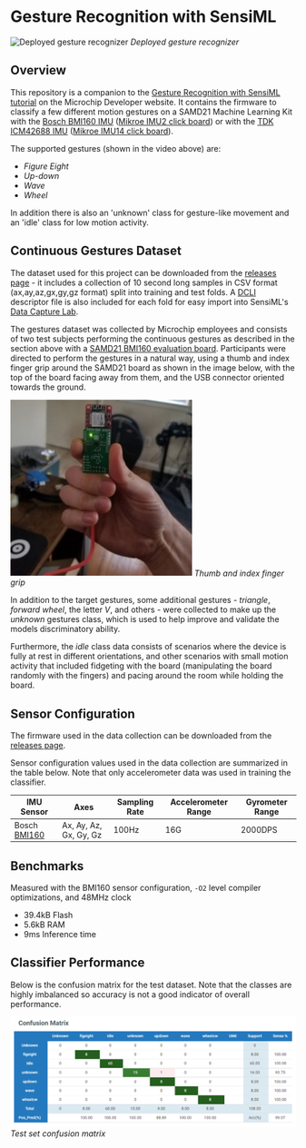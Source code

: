 # Gesture Recognition with SensiML
<img src="assets/gestures-with-terminal.gif" alt="Deployed gesture recognizer" width="320">
<em>Deployed gesture recognizer</em>

## Overview
This repository is a companion to the [Gesture Recognition with SensiML
tutorial](https://microchipdeveloper.com/machine-learning:gesturerecognition-with-sensiml)
on the Microchip Developer website. It contains the firmware to classify a few different motion gestures on a SAMD21 Machine Learning Kit with the [Bosch BMI160
IMU](https://www.microchip.com/developmenttools/ProductDetails/EV45Y33A)
([Mikroe IMU2 click board](https://www.mikroe.com/6dof-imu-2-click)) or with the
[TDK ICM42688
IMU](https://www.microchip.com/DevelopmentTools/ProductDetails/PartNO/EV18H79A)
([Mikroe IMU14 click board](https://www.mikroe.com/6dof-imu-14-click)).

The supported gestures (shown in the video above) are:

- *Figure Eight*
- *Up-down*
- *Wave*
- *Wheel*

In addition there is also an 'unknown' class for gesture-like movement and an 'idle' class for low motion activity.

## Continuous Gestures Dataset

The dataset used for this project can be downloaded from the [releases page](../../releases) - it includes a collection of 10 second long samples in CSV format (ax,ay,az,gx,gy,gz format) split into training and test folds. A [DCLI](https://sensiml.com/documentation/data-capture-lab/importing-external-sensor-data.html#dcli-format-and-pre-labeled-data) descriptor file is also included for each fold for easy import into SensiML's [Data Capture Lab](https://sensiml.com/documentation/data-capture-lab/index.html).

The gestures dataset was collected by Microchip employees and consists of two test subjects performing the continuous gestures as described in the section above with a [SAMD21 BMI160 evaluation board](https://www.microchip.com/developmenttools/ProductDetails/EV45Y33A). Participants were directed to perform the gestures in a natural way, using a thumb and index finger grip around the SAMD21 board as shown in the image below, with the top of the board facing away from them, and the USB connector oriented towards the ground.

<p>
<img src="assets/thumb-forefinger-grip.jpg" alt="Thumb and index finger grip" width="320">
<em>Thumb and index finger grip</em>
</p>

In addition to the target gestures, some additional gestures - *triangle*, *forward wheel*, the letter *V*, and others - were collected to make up the *unknown* gestures class, which is used to help improve and validate the models discriminatory ability.

Furthermore, the *idle* class data consists of scenarios where the device is fully at rest in different orientations, and other scenarios with small motion activity that included fidgeting with the board (manipulating the board randomly with the fingers) and pacing around the room while holding the board.

## Sensor Configuration
The firmware used in the data collection can be downloaded from the [releases page](../../releases).

Sensor configuration values used in the data collection are summarized in the table below. Note that only accelerometer data was used in training the classifier.

| IMU Sensor | Axes | Sampling Rate | Accelerometer Range | Gyrometer Range |
| --- | --- | --- | --- | --- |
| Bosch [BMI160](https://www.bosch-sensortec.com/products/motion-sensors/imus/bmi160/) | Ax, Ay, Az, Gx, Gy, Gz | 100Hz | 16G | 2000DPS |

## Benchmarks
Measured with the BMI160 sensor configuration, ``-O2`` level compiler optimizations, and 48MHz clock
- 39.4kB Flash
- 5.6kB RAM
- 9ms Inference time

## Classifier Performance
Below is the confusion matrix for the test dataset. Note that the classes are highly imbalanced so accuracy is not a good indicator of overall performance.
<p>
<img src="assets/confusion-matrix.png" alt="Test set confusion matrix" width="640">
<em>Test set confusion matrix</em>
</p>
